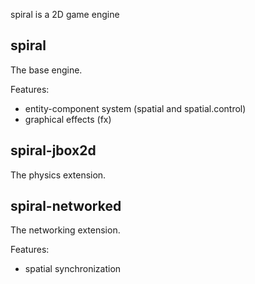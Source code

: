 spiral is a 2D game engine

## spiral
The base engine.

Features:
* entity-component system (spatial and spatial.control)
* graphical effects (fx)

## spiral-jbox2d
The physics extension.

## spiral-networked
The networking extension.

Features:
* spatial synchronization
